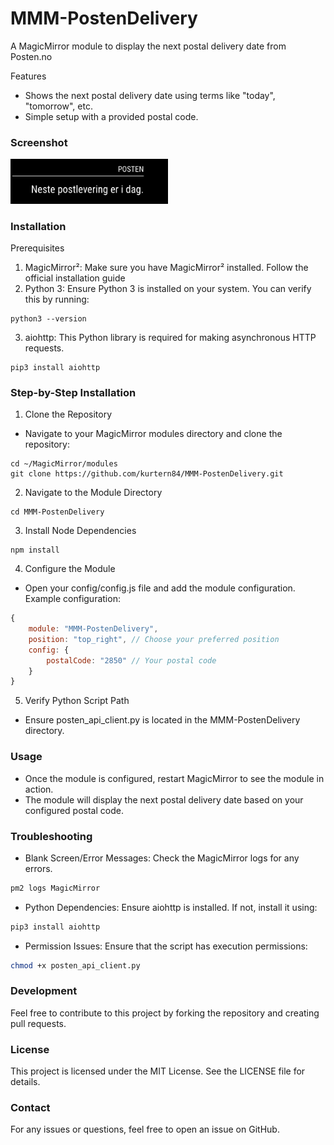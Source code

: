 # MMM-PostenDelivery
A MagicMirror module to display the next postal delivery date from Posten.no

Features
- Shows the next postal delivery date using terms like "today", "tomorrow", etc.
- Simple setup with a provided postal code.
   

### Screenshot


<img style="flat: left; width: 50%;" src="screenshot.png">

### Installation
Prerequisites

1. MagicMirror²: Make sure you have MagicMirror² installed. Follow the official installation guide
2. Python 3: Ensure Python 3 is installed on your system. You can verify this by running:
   
```
python3 --version
```
3. aiohttp: This Python library is required for making asynchronous HTTP requests.
```
pip3 install aiohttp
```


### Step-by-Step Installation
1. Clone the Repository
 - Navigate to your MagicMirror modules directory and clone the repository:
```
cd ~/MagicMirror/modules
git clone https://github.com/kurtern84/MMM-PostenDelivery.git

```
2. Navigate to the Module Directory
```
cd MMM-PostenDelivery
```
3. Install Node Dependencies
```
npm install
```
4. Configure the Module
 - Open your config/config.js file and add the module configuration. Example configuration:
```js
{
    module: "MMM-PostenDelivery",
    position: "top_right", // Choose your preferred position
    config: {
        postalCode: "2850" // Your postal code
    }
}
```
5. Verify Python Script Path
 - Ensure posten_api_client.py is located in the MMM-PostenDelivery directory.

### Usage
- Once the module is configured, restart MagicMirror to see the module in action.
- The module will display the next postal delivery date based on your configured postal code.

### Troubleshooting
- Blank Screen/Error Messages: Check the MagicMirror logs for any errors.
```bash
pm2 logs MagicMirror
```
- Python Dependencies: Ensure aiohttp is installed. If not, install it using:
```bash
pip3 install aiohttp
```
- Permission Issues: Ensure that the script has execution permissions:
```bash
chmod +x posten_api_client.py
```

### Development
Feel free to contribute to this project by forking the repository and creating pull requests.

### License
This project is licensed under the MIT License. See the LICENSE file for details.

### Contact
For any issues or questions, feel free to open an issue on GitHub.
